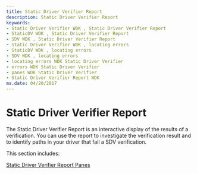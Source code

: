 ```yaml
---
title: Static Driver Verifier Report
description: Static Driver Verifier Report
keywords:
- Static Driver Verifier WDK , Static Driver Verifier Report
- StaticDV WDK , Static Driver Verifier Report
- SDV WDK , Static Driver Verifier Report
- Static Driver Verifier WDK , locating errors
- StaticDV WDK , locating errors
- SDV WDK , locating errors
- locating errors WDK Static Driver Verifier
- errors WDK Static Driver Verifier
- panes WDK Static Driver Verifier
- Static Driver Verifier Report WDK
ms.date: 04/20/2017
---
```


# Static Driver Verifier Report


The Static Driver Verifier Report is an interactive display of the results of a verification. You can use the report to investigate the verification result and to identify paths in your driver that fail a SDV verification.

This section includes:

[Static Driver Verifier Report Panes](static-driver-verifier-report-panes.md)

